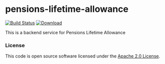 
# pensions-lifetime-allowance

[![Build Status](https://travis-ci.org/hmrc/pensions-lifetime-allowance.svg?branch=master)](https://travis-ci.org/hmrc/pensions-lifetime-allowance) [ ![Download](https://api.bintray.com/packages/hmrc/releases/pensions-lifetime-allowance/images/download.svg) ](https://bintray.com/hmrc/releases/pensions-lifetime-allowance/_latestVersion)

This is a backend service for Pensions Lifetime Allowance

### License

This code is open source software licensed under the [Apache 2.0 License]("http://www.apache.org/licenses/LICENSE-2.0.html").
    